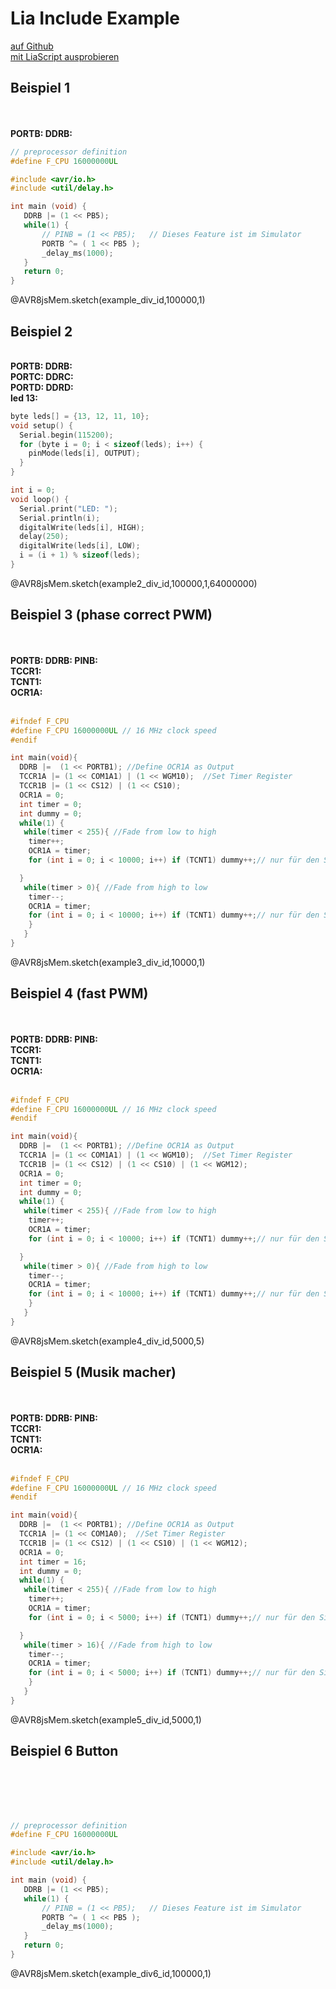 <!--
author:   Fabian Bär

email:    Fabian.Baer@student.tu-freiberg.de

version:  0.0.3

comment:  Kein Kommentar!

import: https://fjangfaragesh.github.io/AVR8js-mem/INCLUDE.md

-->

# Lia Include Example

[auf Github](https://github.com/fjangfaragesh/AVR8js-mem/blob/main/README.lia.md)  
[mit LiaScript ausprobieren](https://liascript.github.io/course/?https://fjangfaragesh.github.io/AVR8js-mem/README.lia.md)


## Beispiel 1

<lia-keep>
    <div id="example_div_id">
        <span id="simulation-time"></span><br>
        <wokwi-led color="red" pin="13" label="13"></wokwi-led><br>
        <b>PORTB: </b><memout-element type="bin" address="PORTB"></memout-element> <b>DDRB: </b><memout-element type="bin" address="DDRB"></memout-element><br>
    </div>
</lia-keep>

``` cpp
// preprocessor definition
#define F_CPU 16000000UL

#include <avr/io.h>
#include <util/delay.h>

int main (void) {
   DDRB |= (1 << PB5);
   while(1) {
       // PINB = (1 << PB5);   // Dieses Feature ist im Simulator
       PORTB ^= ( 1 << PB5 );
       _delay_ms(1000);
   }
   return 0;
}
```
@AVR8jsMem.sketch(example_div_id,100000,1)








## Beispiel 2
<lia-keep>
<div id="example2_div_id">
    <wokwi-led color="red"   pin="13" label="13"></wokwi-led>
    <wokwi-led color="green" pin="12" label="12"></wokwi-led>
    <wokwi-led color="blue"  pin="11" label="11"></wokwi-led>
    <wokwi-led color="yellow"  pin="10" label="10"></wokwi-led>
    <span id="simulation-time"></span><br>
    <b>PORTB: </b><memout-element type="bin" address="PORTB"></memout-element> <b>DDRB: </b><memout-element type="bin" address="DDRB"></memout-element><br>
    <b>PORTC: </b><memout-element type="bin" address="PORTC"></memout-element> <b>DDRC: </b><memout-element type="bin" address="DDRC"></memout-element><br>
    <b>PORTD: </b><memout-element type="bin" address="PORTD"></memout-element> <b>DDRD: </b><memout-element type="bin" address="DDRD"></memout-element><br>     
    <b>led 13: </b><memout-element type="custom" output="extractBit(data[AVR8_REGISTER.PORTB],5)"></memout-element><br>

<memout-element
        type="diagram2"
        outputs="[ extractBit(data[AVR8_REGISTER.PORTB],5), extractBit(data[AVR8_REGISTER.PORTB],4)+1.5, extractBit(data[AVR8_REGISTER.PORTB],3)+3, extractBit(data[0x25],2)+4.5 ]"
        colors='["red","green","blue","yellow"]'
        labels='["red LED","green LED","blue LED","yellow LED"]'
        interval="20000000"
        title="Hallo liebe Welt, ich bin ein Diagram!"
        width="1000"
        height="500"
    ></memout-element>
</div>
</lia-keep>

``` cpp
byte leds[] = {13, 12, 11, 10};
void setup() {
  Serial.begin(115200);
  for (byte i = 0; i < sizeof(leds); i++) {
    pinMode(leds[i], OUTPUT);
  }
}

int i = 0;
void loop() {
  Serial.print("LED: ");
  Serial.println(i);
  digitalWrite(leds[i], HIGH);
  delay(250);
  digitalWrite(leds[i], LOW);
  i = (i + 1) % sizeof(leds);
}
```
@AVR8jsMem.sketch(example2_div_id,100000,1,64000000)















## Beispiel 3 (phase correct PWM)

<lia-keep>
<div id="example3_div_id">
    <span id="simulation-time"></span><br>
    <wokwi-led color="green" pin="9" port="B" label="B1"></wokwi-led><br>
    <!-- memout web komponenten -->
    <!-- Textausgaben -->
    <b>PORTB: </b> <memout-element type="bin" address="0x25"></memout-element>
    <b>DDRB: </b> <memout-element type="bin" address="0x24"></memout-element>
    <b>PINB: </b> <memout-element type="bin" address="0x23"></memout-element><br>
    <b>TCCR1: </b> <memout-element type="bin" address="0x80" bytes="2" endian="little"></memout-element><br>
    <b>TCNT1: </b> <memout-element type="bin" address="0x84" bytes="2" endian="little"></memout-element><br>
    <b>OCR1A: </b> <memout-element type="bin" address="0x88" bytes="2" endian="little"></memout-element><br>
            <!-- Diagramm -->
    <memout-element
        type="diagram2"
        outputs="[bytesToInt(data[0x84],data[0x85]), bytesToInt(data[0x88],data[0x89]), bytesToInt(data[0x84],data[0x85]) < bytesToInt(data[0x88],data[0x89]) ? 300 : 260]"
        color="blue"
        min="0"
        max="300"
        width="800"
        height="600"
        interval="2000000"
        title="TCNT1 und OCR1A"
        colors='["red","blue","green"]'
        labels='["TCNT1","OCR1A","LED"]'
    ></memout-element><br>
</div>
</lia-keep>

``` cpp
#ifndef F_CPU
#define F_CPU 16000000UL // 16 MHz clock speed
#endif

int main(void){
  DDRB |=  (1 << PORTB1); //Define OCR1A as Output
  TCCR1A |= (1 << COM1A1) | (1 << WGM10);  //Set Timer Register
  TCCR1B |= (1 << CS12) | (1 << CS10);
  OCR1A = 0;
  int timer = 0;
  int dummy = 0;
  while(1) {
   while(timer < 255){ //Fade from low to high
    timer++;
    OCR1A = timer;
    for (int i = 0; i < 10000; i++) if (TCNT1) dummy++;// nur für den Simmulator, damit er TCNT1 aktuallisiert

  }
   while(timer > 0){ //Fade from high to low
    timer--;
    OCR1A = timer;
    for (int i = 0; i < 10000; i++) if (TCNT1) dummy++;// nur für den Simmulator, damit er TCNT1 aktuallisiert
    }
   }
}
```
@AVR8jsMem.sketch(example3_div_id,10000,1)

## Beispiel 4 (fast PWM)

<lia-keep>
<div id="example4_div_id">
    <span id="simulation-time"></span><br>
    <wokwi-led color="green" pin="9" port="B" label="B1"></wokwi-led><br>
    <!-- memout web komponenten -->
    <!-- Textausgaben -->
    <b>PORTB: </b> <memout-element type="bin" address="0x25"></memout-element>
    <b>DDRB: </b> <memout-element type="bin" address="0x24"></memout-element>
    <b>PINB: </b> <memout-element type="bin" address="0x23"></memout-element><br>
    <b>TCCR1: </b> <memout-element type="bin" address="0x80" bytes="2" endian="little"></memout-element><br>
    <b>TCNT1: </b> <memout-element type="bin" address="0x84" bytes="2" endian="little"></memout-element><br>
    <b>OCR1A: </b> <memout-element type="bin" address="0x88" bytes="2" endian="little"></memout-element><br>
            <!-- Diagramm -->
    <memout-element
        type="diagram2"
        outputs="[bytesToInt(data[0x84],data[0x85]), bytesToInt(data[0x88],data[0x89]), bytesToInt(data[0x84],data[0x85]) < bytesToInt(data[0x88],data[0x89]) ? 300 : 260]"
        color="blue"
        min="0"
        max="300"
        width="800"
        height="600"
        interval="1000000"
        title="TCNT1 und OCR1A"
        colors='["red","blue","green"]'
        labels='["TCNT1","OCR1A","LED"]'
    ></memout-element><br>
</div>
</lia-keep>

``` cpp
#ifndef F_CPU
#define F_CPU 16000000UL // 16 MHz clock speed
#endif

int main(void){
  DDRB |=  (1 << PORTB1); //Define OCR1A as Output
  TCCR1A |= (1 << COM1A1) | (1 << WGM10);  //Set Timer Register
  TCCR1B |= (1 << CS12) | (1 << CS10) | (1 << WGM12);
  OCR1A = 0;
  int timer = 0;
  int dummy = 0;
  while(1) {
   while(timer < 255){ //Fade from low to high
    timer++;
    OCR1A = timer;
    for (int i = 0; i < 10000; i++) if (TCNT1) dummy++;// nur für den Simmulator, damit er TCNT1 aktuallisiert

  }
   while(timer > 0){ //Fade from high to low
    timer--;
    OCR1A = timer;
    for (int i = 0; i < 10000; i++) if (TCNT1) dummy++;// nur für den Simmulator, damit er TCNT1 aktuallisiert
    }
   }
}
```
@AVR8jsMem.sketch(example4_div_id,5000,5)

## Beispiel 5 (Musik macher)

<lia-keep>
<div id="example5_div_id">
    <span id="simulation-time"></span><br>
    <wokwi-led color="green" pin="9" port="B" label="B1"></wokwi-led><br>
            <!-- memout web komponenten -->
            <!-- Textausgaben -->
    <b>PORTB: </b> <memout-element type="bin" address="0x25"></memout-element>
    <b>DDRB: </b> <memout-element type="bin" address="0x24"></memout-element>
    <b>PINB: </b> <memout-element type="bin" address="0x23"></memout-element><br>
    <b>TCCR1: </b> <memout-element type="bin" address="0x80" bytes="2" endian="little"></memout-element><br>
    <b>TCNT1: </b> <memout-element type="bin" address="0x84" bytes="2" endian="little"></memout-element><br>
    <b>OCR1A: </b> <memout-element type="bin" address="0x88" bytes="2" endian="little"></memout-element><br>
            <!-- Diagramm -->
    <memout-element
        type="diagram2"
        outputs="[bytesToInt(data[0x84],data[0x85]), bytesToInt(data[0x88],data[0x89])]"
        color="blue"
        min="0"
        max="256"
        width="800"
        height="600"
        interval="500000"
        title="TCNT1 und OCR1A"
        colors='["red","blue"]'
        labels='["TCNT1","OCR1A"]'
    ></memout-element><br>
</div>
</lia-keep>

``` cpp
#ifndef F_CPU
#define F_CPU 16000000UL // 16 MHz clock speed
#endif

int main(void){
  DDRB |=  (1 << PORTB1); //Define OCR1A as Output
  TCCR1A |= (1 << COM1A0);  //Set Timer Register
  TCCR1B |= (1 << CS12) | (1 << CS10) | (1 << WGM12);
  OCR1A = 0;
  int timer = 16;
  int dummy = 0;
  while(1) {
   while(timer < 255){ //Fade from low to high
    timer++;
    OCR1A = timer;
    for (int i = 0; i < 5000; i++) if (TCNT1) dummy++;// nur für den Simmulator, damit er TCNT1 aktuallisiert

  }
   while(timer > 16){ //Fade from high to low
    timer--;
    OCR1A = timer;
    for (int i = 0; i < 5000; i++) if (TCNT1) dummy++;// nur für den Simmulator, damit er TCNT1 aktuallisiert
    }
   }
}
```
@AVR8jsMem.sketch(example5_div_id,5000,1)

## Beispiel 6 Button

<lia-keep>
    <div id="example_div6_id">
        <span id="simulation-time"></span><br>
        <wokwi-led color="yellow" pin="13" label="13"></wokwi-led><br>
        <wokwi-pushbutton color="red" pin="12" label="Drück mich!"></wokwi-pushbutton><br>
        <memout-element type="bin" address="PORTB"></memout-element> <memout-element type="bin" address="DDRB"></memout-element> <memout-element type="bin" address="PINB"></memout-element><br>
    </div>
</lia-keep>

``` cpp
// preprocessor definition
#define F_CPU 16000000UL

#include <avr/io.h>
#include <util/delay.h>

int main (void) {
   DDRB |= (1 << PB5);
   while(1) {
       // PINB = (1 << PB5);   // Dieses Feature ist im Simulator
       PORTB ^= ( 1 << PB5 );
       _delay_ms(1000);
   }
   return 0;
}
```
@AVR8jsMem.sketch(example_div6_id,100000,1)
